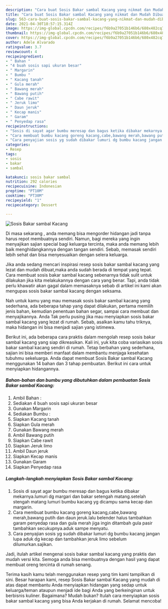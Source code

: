 ```yaml
---
description: "Cara buat Sosis Bakar sambal Kacang yang nikmat dan Mudah Dibuat"
title: "Cara buat Sosis Bakar sambal Kacang yang nikmat dan Mudah Dibuat"
slug: 563-cara-buat-sosis-bakar-sambal-kacang-yang-nikmat-dan-mudah-dibuat
date: 2021-04-30T18:57:15.314Z
image: https://img-global.cpcdn.com/recipes/f6b9a27051b146b6/680x482cq70/sosis-bakar-sambal-kacang-foto-resep-utama.jpg
thumbnail: https://img-global.cpcdn.com/recipes/f6b9a27051b146b6/680x482cq70/sosis-bakar-sambal-kacang-foto-resep-utama.jpg
cover: https://img-global.cpcdn.com/recipes/f6b9a27051b146b6/680x482cq70/sosis-bakar-sambal-kacang-foto-resep-utama.jpg
author: Adele Alvarado
ratingvalue: 3.7
reviewcount: 4
recipeingredient:
- " Bahan "
- "4 buah sosis sapi ukuran besar"
- " Margarin"
- " Bumbu "
- " Kacang tanah"
- " Gula merah"
- " Bawang merah"
- " Bawang putih"
- " Cabe rawit"
- " Jeruk limo"
- " Daun jeruk"
- " Kecap manis"
- " Garam"
- " Penyedap rasa"
recipeinstructions:
- "Sosis di sayat agar bumbu meresap dan bagus ketika dibakar mekarnya.lumuri dg margari dan bakar setengah matang.setelah stengah matang lumuri bumbu kacang yg dicampu sama kecap dan margarin."
- "Cara membuat bumbu kacang goreng kacang,cabe,bawang merah,bawang putih dan daun jeruk.lalu belender halus tambahkan garam penyedap rasa dan gula merah jiga ingin ditambah gula pasir tambahkan secukupnya.aduk sampe menyatu."
- "Cara penyajian sosis yg sudah dibakar lumuri dg bumbu kacang jangan lupa aduk dg kecap dan tambahkan jeruk limo sebelum dilumurkan.sajikan."
categories:
- Resep
tags:
- sosis
- bakar
- sambal

katakunci: sosis bakar sambal 
nutrition: 292 calories
recipecuisine: Indonesian
preptime: "PT10M"
cooktime: "PT30M"
recipeyield: "1"
recipecategory: Dessert

---
```



![Sosis Bakar sambal Kacang](https://img-global.cpcdn.com/recipes/f6b9a27051b146b6/680x482cq70/sosis-bakar-sambal-kacang-foto-resep-utama.jpg)

Di masa  sekarang , anda memang bisa mengorder hidangan jadi tanpa harus repot membuatnya sendiri. Namun, bagi mereka yang ingin menyajikan sajian special bagi keluarga tercinta, maka anda memang lebih baik menghidangkannya dengan tangan sendiri. Sebab, memasak sendiri lebih sehat dan bisa menyesuaikan dengan selera keluarga.

Jika anda sedang mencari inspirasi resep sosis bakar sambal kacang yang lezat dan mudah dibuat,maka anda sudah berada di tempat yang tepat. Cara membuat sosis bakar sambal kacang  sebenarnya tidak sulit untuk dilakukan jika kita melakukannya dengan cara yang benar. Tapi, anda tidak perlu khawatir akan gagal dalam memasaknya 
sebab di artikel ini kami akan mengupas sosis bakar sambal kacang dengan seksama.  



Nah untuk kamu yang mau memasak sosis bakar sambal kacang yang sederhana, ada beberapa tahap yang dapat dilakukan, pertama memilih jenis bahan, kemudian penentuan bahan segar, sampai cara membuat dan menyajikannya. Anda Tak perlu pusing jika mau menyiapkan sosis bakar sambal kacang yang lezat di rumah. Sebab, asalkan kamu  tahu triknya, maka hidangan ini bisa menjadi sajian yang istimewa.

Berikut ini, ada beberapa cara praktis  dalam mengolah resep sosis bakar sambal kacang yang siap dikreasikan. Kali ini, yuk kita coba variasikan sosis bakar sambal kacang sendiri di rumah. Tetap berbahan yang sederhana, sajian ini bisa memberi manfaat dalam membantu menjaga kesehatan tubuhmu sekeluarga. Anda dapat membuat Sosis Bakar sambal Kacang menggunakan 14 bahan dan 3 tahap pembuatan. Berikut ini cara untuk menyiapkan hidangannya.

<!--inarticleads1-->

##### Bahan-bahan dan bumbu yang dibutuhkan dalam pembuatan Sosis Bakar sambal Kacang:

1. Ambil  Bahan :
1. Sediakan 4 buah sosis sapi ukuran besar
1. Gunakan  Margarin
1. Sediakan  Bumbu :
1. Siapkan  Kacang tanah
1. Siapkan  Gula merah
1. Gunakan  Bawang merah
1. Ambil  Bawang putih
1. Siapkan  Cabe rawit
1. Siapkan  Jeruk limo
1. Ambil  Daun jeruk
1. Siapkan  Kecap manis
1. Gunakan  Garam
1. Siapkan  Penyedap rasa




<!--inarticleads2-->

##### Langkah-langkah menyiapkan Sosis Bakar sambal Kacang:

1. Sosis di sayat agar bumbu meresap dan bagus ketika dibakar mekarnya.lumuri dg margari dan bakar setengah matang.setelah stengah matang lumuri bumbu kacang yg dicampu sama kecap dan margarin.
1. Cara membuat bumbu kacang goreng kacang,cabe,bawang merah,bawang putih dan daun jeruk.lalu belender halus tambahkan garam penyedap rasa dan gula merah jiga ingin ditambah gula pasir tambahkan secukupnya.aduk sampe menyatu.
1. Cara penyajian sosis yg sudah dibakar lumuri dg bumbu kacang jangan lupa aduk dg kecap dan tambahkan jeruk limo sebelum dilumurkan.sajikan.




Jadi, itulah artikel mengenai  sosis bakar sambal kacang  yang praktis dan mudah versi kita. Semoga anda bisa membuatnya dengan hasil yang dapat membuat oreng tercinta di rumah senang. 

Terima kasih kamu telah menggunakan resep yang tim kami tampilkan di sini. Besar harapan kami, resep  Sosis Bakar sambal Kacang yang mudah di atas dapat membantu Anda menyiapkan hidangan yang sedap untuk keluarga/teman ataupun menjadi ide bagi Anda yang berkeinginan untuk berbisnis kuliner. Bagaimana? Mudah bukan? Itulah cara menyiapkan sosis bakar sambal kacang yang bisa Anda kerjakan di rumah. Selamat mencoba!

